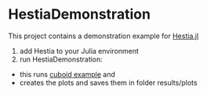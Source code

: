 # HestiaDemonstration

<!--[![Stable](https://img.shields.io/badge/docs-stable-blue.svg)](https://stephans3.github.io/HestiaDemonstration.jl/stable)
[![Dev](https://img.shields.io/badge/docs-dev-blue.svg)](https://stephans3.github.io/HestiaDemonstration.jl/dev)
[![Build Status](https://github.com/stephans3/HestiaDemonstration.jl/actions/workflows/CI.yml/badge.svg?branch=main)](https://github.com/stephans3/HestiaDemonstration.jl/actions/workflows/CI.yml?query=branch%3Amain)
[![Coverage](https://codecov.io/gh/stephans3/HestiaDemonstration.jl/branch/main/graph/badge.svg)](https://codecov.io/gh/stephans3/HestiaDemonstration.jl)
-->

This project contains a demonstration example for [Hestia.jl](https://github.com/stephans3/Hestia.jl)

1. add Hestia to your Julia environment
2. run HestiaDemonstration: 
- this runs [cuboid example]() and
- creates the plots and saves them in folder results/plots
